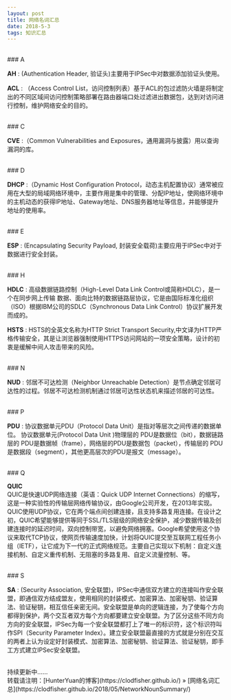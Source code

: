 ```yaml
---
layout: post
title: 网络名词汇总
date: 2018-5-3 
tags: 知识汇总        
---
```


<br>
### A    

**AH** : (Authentication Header, 验证头)主要用于IPSec中对数据添加验证头使用。   

**ACL** : （Access Control List，访问控制列表）基于ACL的包过滤防火墙是将制定出的不同区域间访问控制策略部署在路由器端口处过滤进出数据包，达到对访问进行控制，维护网络安全的目的。      

<br>
### C    

**CVE** :（Common Vulnerabilities and Exposures，通用漏洞与披露）用以查询漏洞的库。    

<br>
### D    

**DHCP** :（Dynamic Host Configuration Protocol，动态主机配置协议）通常被应用在大型的局域网络环境中，主要作用是集中的管理、分配IP地址，使网络环境中的主机动态的获得IP地址、Gateway地址、DNS服务器地址等信息，并能够提升地址的使用率。    

<br>
### E        

**ESP** : (Encapsulating Security Payload, 封装安全载荷)主要应用于IPSec中对于数据进行安全封装。    

<br>
### H    

**HDLC** :  高级数据链路控制（High-Level Data Link Control或简称HDLC），是一个在同步网上传输 数据、面向比特的数据链路层协议，它是由国际标准化组织（ISO）根据IBM公司的SDLC（Synchronous Data Link Control）协议扩展开发而成的。   

**HSTS** : HSTS的全英文名称为HTTP Strict Transport Security,中文译为HTTP严格传输安全，其是让浏览器强制使用HTTPS访问网站的一项安全策略，设计的初衷是缓解中间人攻击带来的风险。    

<br>
### N     

**NUD** : 邻居不可达检测（Neighbor Unreachable Detection）是节点确定邻居可达性的过程。邻居不可达检测机制通过邻居可达性状态机来描述邻居的可达性。    

<br>
### P     

**PDU** : 协议数据单元PDU（Protocol Data Unit）是指对等层次之间传递的数据单位。 协议数据单元(Protocol Data Unit )物理层的 PDU是数据位（bit），数据链路层的 PDU是数据帧（frame），网络层的PDU是数据包（packet），传输层的 PDU是数据段（segment），其他更高层次的PDU是报文（message）。   

<br>
### Q    

**QUIC**     
QUIC是快速UDP网络连接（英语：Quick UDP Internet Connections）的缩写，这是一种实验性的传输层网络传输协议，由Google公司开发，在2013年实现。QUIC使用UDP协议，它在两个端点间创建连接，且支持多路复用连接。在设计之初，QUIC希望能够提供等同于SSL/TLS层级的网络安全保护，减少数据传输及创建连接时的延迟时间，双向控制带宽，以避免网络拥塞。Google希望使用这个协议来取代TCP协议，使网页传输速度加快，计划将QUIC提交至互联网工程任务小组（IETF），让它成为下一代的正式网络规范。主要自己实现以下机制：自定义连接机制、自定义重传机制、无阻塞的多路复用、自定义流量控制、等。    

<br>
### S    

**SA** : (Security Association, 安全联盟)，IPSec中通信双方建立的连接叫作安全联盟，即通信双方结成盟友，使用相同的封装模式、加密算法、加密秘钥、验证算法、验证秘钥，相互信任亲密无间。安全联盟是单向的逻辑连接，为了使每个方向都得到保护，两个交互者双方每个方向都要建立安全联盟。为了区分这些不同方向方向的安全联盟，IPSec为每一个安全联盟都打上了唯一的标识符，这个标识符叫作SPI（Security Parameter Index）。建立安全联盟最直接的方式就是分别在交互的两者上认为设定好封装模式、加密算法、加密秘钥、验证算法、验证秘钥，即手工方式建立IPSec安全联盟。      



    
<br>
持续更新中......    

<br> 
转载请注明：[HunterYuan的博客](https://clodfisher.github.io/) » [网络名词汇总](https://clodfisher.github.io/2018/05/NetworkNounSummary/)      
